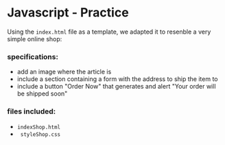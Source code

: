 # Javascript - Practice
Using the ```index.html``` file as a template, we adapted it to resenble a very simple online shop:

### specifications:
- add an image where the article is
- include a section  containing a form with the address to ship the item to
- include a button "Order Now" that generates and alert "Your order will be shipped soon"

### files included:
- ```indexShop.html```
- ``` styleShop.css```